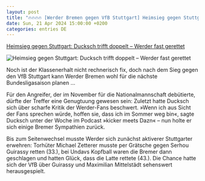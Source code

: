 ```yaml
---
layout: post
title: "🔥🔥🔥🔥 [Werder Bremen gegen VfB Stuttgart] Heimsieg gegen Stuttgart: Ducksch trifft doppelt – Werder fast gerettet"
date: Sun, 21 Apr 2024 15:00:00 +0200
categories: entries DE
---
```

[Heimsieg gegen Stuttgart: Ducksch trifft doppelt – Werder fast gerettet](https://www.spiegel.de/sport/fussball/fussball-bundesliga-zwei-tore-von-marvin-ducksch-bescheren-werder-bremen-sieg-gegen-vfb-stuttgart-a-ba15c675-e7e4-4039-bfac-6f65221ab9fe)

![Heimsieg gegen Stuttgart: Ducksch trifft doppelt – Werder fast gerettet](https://cdn.prod.www.spiegel.de/images/12f777ef-6547-48c9-ae0f-a2611435191b_w1200_r1.778_fpx47.25_fpy50.jpg)

Noch ist der Klassenerhalt nicht rechnerisch fix, doch nach dem Sieg gegen den VfB Stuttgart kann Werder Bremen wohl für die nächste Bundesligasaison planen ...

Für den Angreifer, der im November für die Nationalmannschaft debütierte, dürfte der Treffer eine Genugtuung gewesen sein: Zuletzt hatte Ducksch sich über scharfe Kritik der Werder-Fans beschwert. »Wenn ich aus Sicht der Fans sprechen würde, hoffen sie, dass ich im Sommer weg bin«, sagte Ducksch unter der Woche im Podcast »kicker meets Dazn« – nun holte er sich einige Bremer Sympathien zurück.

Bis zum Seitenwechsel musste Werder sich zunächst aktiverer Stuttgarter erwehren: Torhüter Michael Zetterer musste per Grätsche gegen Serhou Guirassy retten (33.), bei Undavs Kopfball waren die Bremer dann geschlagen und hatten Glück, dass die Latte rettete (43.). Die Chance hatte sich der VfB über Guirassy und Maximilian Mittelstädt sehenswert herausgespielt.


